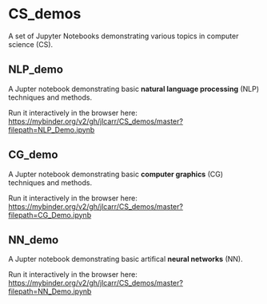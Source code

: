 # CS_demos
A set of Jupyter Notebooks demonstrating various topics in computer science (CS).  

## NLP_demo
A Jupter notebook demonstrating basic **natural language processing** (NLP) techniques and methods.  

Run it interactively in the browser here:  
https://mybinder.org/v2/gh/jlcarr/CS_demos/master?filepath=NLP_Demo.ipynb  

## CG_demo
A Jupter notebook demonstrating basic **computer graphics** (CG) techniques and methods.  

Run it interactively in the browser here:  
https://mybinder.org/v2/gh/jlcarr/CS_demos/master?filepath=CG_Demo.ipynb  

## NN_demo
A Jupter notebook demonstrating basic artifical **neural networks** (NN).  

Run it interactively in the browser here:  
https://mybinder.org/v2/gh/jlcarr/CS_demos/master?filepath=NN_Demo.ipynb  
